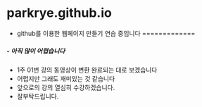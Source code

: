 # parkrye.github.io 

* github를 이용한 웹페이지 만들기 연습 중입니다
=============

#####  - 아직 많이 어렵습니다
 - 1주 01번 강의 동영상이 변환 완료되는 대로 보겠습니다
 - 어렵지만 그래도 재미있는 것 같습니다
 - 앞으로의 강의 열심히 수강하겠습니다.
 - 잘부탁드립니다.
